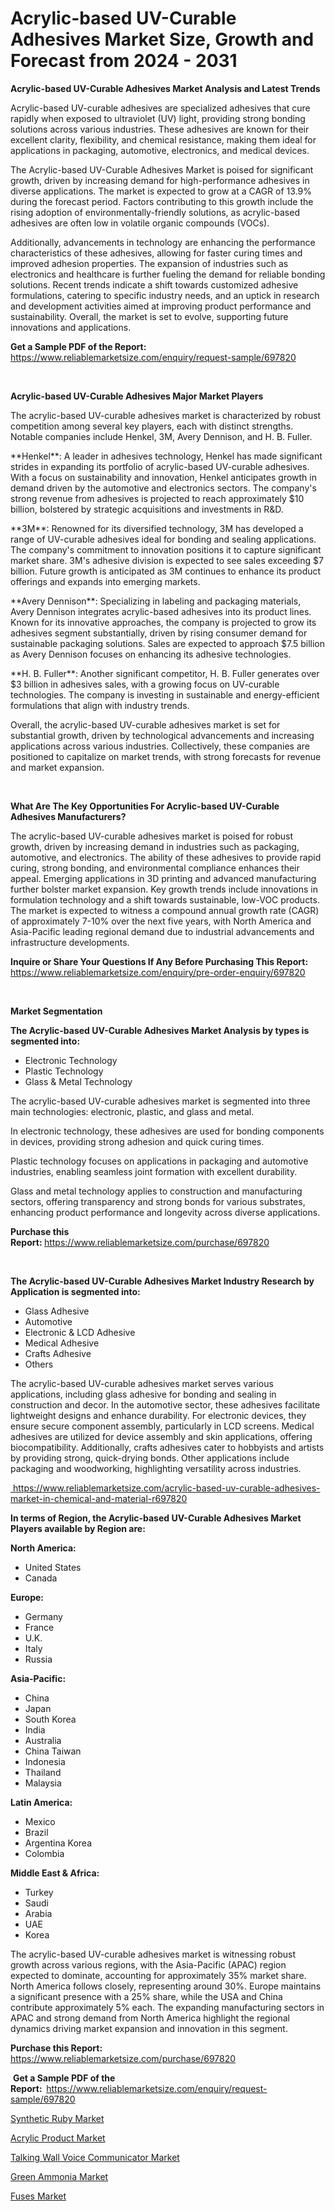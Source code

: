<p><h1>Acrylic-based UV-Curable Adhesives Market Size, Growth and Forecast from 2024 - 2031</h1></p><p><strong>Acrylic-based UV-Curable Adhesives Market Analysis and Latest Trends</strong></p>
<p><p>Acrylic-based UV-curable adhesives are specialized adhesives that cure rapidly when exposed to ultraviolet (UV) light, providing strong bonding solutions across various industries. These adhesives are known for their excellent clarity, flexibility, and chemical resistance, making them ideal for applications in packaging, automotive, electronics, and medical devices. </p><p>The Acrylic-based UV-Curable Adhesives Market is poised for significant growth, driven by increasing demand for high-performance adhesives in diverse applications. The market is expected to grow at a CAGR of 13.9% during the forecast period. Factors contributing to this growth include the rising adoption of environmentally-friendly solutions, as acrylic-based adhesives are often low in volatile organic compounds (VOCs). </p><p>Additionally, advancements in technology are enhancing the performance characteristics of these adhesives, allowing for faster curing times and improved adhesion properties. The expansion of industries such as electronics and healthcare is further fueling the demand for reliable bonding solutions. Recent trends indicate a shift towards customized adhesive formulations, catering to specific industry needs, and an uptick in research and development activities aimed at improving product performance and sustainability. Overall, the market is set to evolve, supporting future innovations and applications.</p></p>
<p><strong>Get a Sample PDF of the Report:&nbsp;</strong> <a href="https://www.reliablemarketsize.com/enquiry/request-sample/697820?utm_campaign=1176&utm_medium=2&utm_source=Github&utm_content=ia&utm_term=29092024&utm_id=acrylic-based-uv-curable-adhesives">https://www.reliablemarketsize.com/enquiry/request-sample/697820</a></p>
<p>&nbsp;</p>
<p><strong>Acrylic-based UV-Curable Adhesives Major Market Players</strong></p>
<p><p>The acrylic-based UV-curable adhesives market is characterized by robust competition among several key players, each with distinct strengths. Notable companies include Henkel, 3M, Avery Dennison, and H. B. Fuller.</p><p>**Henkel**: A leader in adhesives technology, Henkel has made significant strides in expanding its portfolio of acrylic-based UV-curable adhesives. With a focus on sustainability and innovation, Henkel anticipates growth in demand driven by the automotive and electronics sectors. The company's strong revenue from adhesives is projected to reach approximately $10 billion, bolstered by strategic acquisitions and investments in R&D.</p><p>**3M**: Renowned for its diversified technology, 3M has developed a range of UV-curable adhesives ideal for bonding and sealing applications. The company's commitment to innovation positions it to capture significant market share. 3M's adhesive division is expected to see sales exceeding $7 billion. Future growth is anticipated as 3M continues to enhance its product offerings and expands into emerging markets.</p><p>**Avery Dennison**: Specializing in labeling and packaging materials, Avery Dennison integrates acrylic-based adhesives into its product lines. Known for its innovative approaches, the company is projected to grow its adhesives segment substantially, driven by rising consumer demand for sustainable packaging solutions. Sales are expected to approach $7.5 billion as Avery Dennison focuses on enhancing its adhesive technologies.</p><p>**H. B. Fuller**: Another significant competitor, H. B. Fuller generates over $3 billion in adhesives sales, with a growing focus on UV-curable technologies. The company is investing in sustainable and energy-efficient formulations that align with industry trends.</p><p>Overall, the acrylic-based UV-curable adhesives market is set for substantial growth, driven by technological advancements and increasing applications across various industries. Collectively, these companies are positioned to capitalize on market trends, with strong forecasts for revenue and market expansion.</p></p>
<p>&nbsp;</p>
<p><strong>What Are The Key Opportunities For Acrylic-based UV-Curable Adhesives Manufacturers?</strong></p>
<p><p>The acrylic-based UV-curable adhesives market is poised for robust growth, driven by increasing demand in industries such as packaging, automotive, and electronics. The ability of these adhesives to provide rapid curing, strong bonding, and environmental compliance enhances their appeal. Emerging applications in 3D printing and advanced manufacturing further bolster market expansion. Key growth trends include innovations in formulation technology and a shift towards sustainable, low-VOC products. The market is expected to witness a compound annual growth rate (CAGR) of approximately 7-10% over the next five years, with North America and Asia-Pacific leading regional demand due to industrial advancements and infrastructure developments.</p></p>
<p><strong>Inquire or Share Your Questions If Any Before Purchasing This Report:</strong> <a href="https://www.reliablemarketsize.com/enquiry/pre-order-enquiry/697820?utm_campaign=1176&utm_medium=2&utm_source=Github&utm_content=ia&utm_term=29092024&utm_id=acrylic-based-uv-curable-adhesives">https://www.reliablemarketsize.com/enquiry/pre-order-enquiry/697820</a></p>
<p>&nbsp;</p>
<p><strong>Market Segmentation</strong></p>
<p><strong>The Acrylic-based UV-Curable Adhesives Market Analysis by types is segmented into:</strong></p>
<p><ul><li>Electronic Technology</li><li>Plastic Technology</li><li>Glass & Metal Technology</li></ul></p>
<p><p>The acrylic-based UV-curable adhesives market is segmented into three main technologies: electronic, plastic, and glass and metal. </p><p>In electronic technology, these adhesives are used for bonding components in devices, providing strong adhesion and quick curing times. </p><p>Plastic technology focuses on applications in packaging and automotive industries, enabling seamless joint formation with excellent durability. </p><p>Glass and metal technology applies to construction and manufacturing sectors, offering transparency and strong bonds for various substrates, enhancing product performance and longevity across diverse applications.</p></p>
<p><strong>Purchase this Report:&nbsp;</strong><a href="https://www.reliablemarketsize.com/purchase/697820?utm_campaign=1176&utm_medium=2&utm_source=Github&utm_content=ia&utm_term=29092024&utm_id=acrylic-based-uv-curable-adhesives">https://www.reliablemarketsize.com/purchase/697820</a></p>
<p>&nbsp;</p>
<p><strong>The Acrylic-based UV-Curable Adhesives Market Industry Research by Application is segmented into:</strong></p>
<p><ul><li>Glass Adhesive</li><li>Automotive</li><li>Electronic & LCD Adhesive</li><li>Medical Adhesive</li><li>Crafts Adhesive</li><li>Others</li></ul></p>
<p><p>The acrylic-based UV-curable adhesives market serves various applications, including glass adhesive for bonding and sealing in construction and decor. In the automotive sector, these adhesives facilitate lightweight designs and enhance durability. For electronic devices, they ensure secure component assembly, particularly in LCD screens. Medical adhesives are utilized for device assembly and skin applications, offering biocompatibility. Additionally, crafts adhesives cater to hobbyists and artists by providing strong, quick-drying bonds. Other applications include packaging and woodworking, highlighting versatility across industries.</p></p>
<p><a href="https://www.reliablemarketsize.com/acrylic-based-uv-curable-adhesives-market-in-chemical-and-material-r697820?utm_campaign=1176&utm_medium=2&utm_source=Github&utm_content=ia&utm_term=29092024&utm_id=acrylic-based-uv-curable-adhesives">&nbsp;https://www.reliablemarketsize.com/acrylic-based-uv-curable-adhesives-market-in-chemical-and-material-r697820</a></p>
<p><strong>In terms of Region, the Acrylic-based UV-Curable Adhesives Market Players available by Region are:</strong></p>
<p>
    <p> <strong> North America: </strong>
        <ul>
            <li>United States</li>
            <li>Canada</li>
        </ul>
        </p> 
    <p> <strong> Europe: </strong>
        <ul>
            <li>Germany</li>
            <li>France</li>
            <li>U.K.</li>
            <li>Italy</li>
            <li>Russia</li>
        </ul>
        </p> 
    <p> <strong> Asia-Pacific: </strong>
        <ul>
            <li>China</li>
            <li>Japan</li>
            <li>South Korea</li>
            <li>India</li>
            <li>Australia</li>
            <li>China Taiwan</li>
            <li>Indonesia</li>
            <li>Thailand</li>
            <li>Malaysia</li>
        </ul>
        </p> 
    <p> <strong> Latin America: </strong>
        <ul>
            <li>Mexico</li>
            <li>Brazil</li>
            <li>Argentina Korea</li>
            <li>Colombia</li>
        </ul>
        </p> 
    <p> <strong> Middle East & Africa: </strong>
        <ul>
            <li>Turkey</li>
            <li>Saudi</li>
            <li>Arabia</li>
            <li>UAE</li>
            <li>Korea</li>
        </ul>
    </p>
    </p>
<p><p>The acrylic-based UV-curable adhesives market is witnessing robust growth across various regions, with the Asia-Pacific (APAC) region expected to dominate, accounting for approximately 35% market share. North America follows closely, representing around 30%. Europe maintains a significant presence with a 25% share, while the USA and China contribute approximately 5% each. The expanding manufacturing sectors in APAC and strong demand from North America highlight the regional dynamics driving market expansion and innovation in this segment.</p></p>
<p><strong>Purchase this Report: </strong><a href="https://www.reliablemarketsize.com/purchase/697820?utm_campaign=1176&utm_medium=2&utm_source=Github&utm_content=ia&utm_term=29092024&utm_id=acrylic-based-uv-curable-adhesives">https://www.reliablemarketsize.com/purchase/697820</a></p>
<p>&nbsp;<strong>Get a Sample PDF of the Report:&nbsp;&nbsp;</strong><a href="https://www.reliablemarketsize.com/enquiry/request-sample/697820?utm_campaign=1176&utm_medium=2&utm_source=Github&utm_content=ia&utm_term=29092024&utm_id=acrylic-based-uv-curable-adhesives">https://www.reliablemarketsize.com/enquiry/request-sample/697820</a></p>
<p><strong></strong></p>
<p><p><a href="https://www.linkedin.com/pulse/global-synthetic-ruby-market-analysis-key-trends-future-projections-nfnqc?utm_campaign=1176&utm_medium=2&utm_source=Github&utm_content=ia&utm_term=29092024&utm_id=acrylic-based-uv-curable-adhesives">Synthetic Ruby Market</a></p><p><a href="https://www.linkedin.com/pulse/global-perspectives-acrylic-product-market-trends-forecast-2024-jgdac?utm_campaign=1176&utm_medium=2&utm_source=Github&utm_content=ia&utm_term=29092024&utm_id=acrylic-based-uv-curable-adhesives">Acrylic Product Market</a></p><p><a href="https://issuu.com/reportprime-2/docs/talking-wall-voice-communicator-mar_be38bc5747b6d3?utm_campaign=1176&utm_medium=2&utm_source=Github&utm_content=ia&utm_term=29092024&utm_id=acrylic-based-uv-curable-adhesives">Talking Wall Voice Communicator Market</a></p><p><a href="https://www.linkedin.com/pulse/green-ammonia-market-research-report-includes-analysis-size-3vjrc?utm_campaign=1176&utm_medium=2&utm_source=Github&utm_content=ia&utm_term=29092024&utm_id=acrylic-based-uv-curable-adhesives">Green Ammonia Market</a></p><p><a href="https://issuu.com/reportprime-2/docs/fuses-market-size-2030.pptx_e4e1073a31f471?utm_campaign=1176&utm_medium=2&utm_source=Github&utm_content=ia&utm_term=29092024&utm_id=acrylic-based-uv-curable-adhesives">Fuses Market</a></p></p>